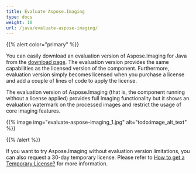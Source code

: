 ```yaml
---
title: Evaluate Aspose.Imaging
type: docs
weight: 10
url: /java/evaluate-aspose-imaging/
---
```


{{% alert color="primary" %}} 

You can easily download an evaluation version of Aspose.Imaging for Java from the [download page](https://downloads.aspose.com/imaging/java). The evaluation version provides the same capabilities as the licensed version of the component. Furthermore, evaluation version simply becomes licensed when you purchase a license and add a couple of lines of code to apply the license.

The evaluation version of Aspose.Imaging (that is, the component running without a license applied) provides full Imaging functionality but it shows an evaluation watermark on the processed images and restrict the usage of core imaging features.

{{% image img="evaluate-aspose-imaging_1.jpg" alt="todo:image_alt_text" %}}

{{% /alert %}} 

If you want to try Aspose.Imaging without evaluation version limitations, you can also request a 30-day temporary license. Please refer to [How to get a Temporary License?](https://purchase.aspose.com/temporary-license) for more information. 

